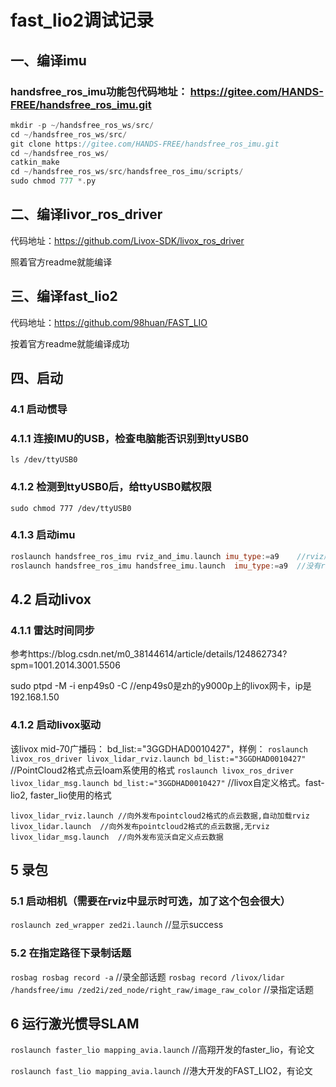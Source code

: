 # fast_lio2调试记录

## 一、编译imu

### handsfree_ros_imu功能包代码地址： https://gitee.com/HANDS-FREE/handsfree_ros_imu.git

```c++
mkdir -p ~/handsfree_ros_ws/src/
cd ~/handsfree_ros_ws/src/
git clone https://gitee.com/HANDS-FREE/handsfree_ros_imu.git
cd ~/handsfree_ros_ws/
catkin_make
cd ~/handsfree_ros_ws/src/handsfree_ros_imu/scripts/
sudo chmod 777 *.py
```
## 二、编译livor_ros_driver

代码地址：https://github.com/Livox-SDK/livox_ros_driver

照着官方readme就能编译

## 三、编译fast_lio2

代码地址：https://github.com/98huan/FAST_LIO

按着官方readme就能编译成功

## 四、启动

### 4.1  启动惯导

### 4.1.1 连接IMU的USB，检查电脑能否识别到ttyUSB0

`ls /dev/ttyUSB0`

### 4.1.2 检测到ttyUSB0后，给ttyUSB0赋权限

`sudo chmod 777 /dev/ttyUSB0`

### 4.1.3 启动imu

```c++
roslaunch handsfree_ros_imu rviz_and_imu.launch imu_type:=a9	//rviz版本，**仅用于检查**。移动imu，在rviz里会动
roslaunch handsfree_ros_imu handsfree_imu.launch  imu_type:=a9	//没有rviz版本，用于SLAM
```

<!--陀螺仪和加速计的发布话题：/handsfree/imu -->
<!-- 磁力计的发布话题：/handsfree/mag -->

## 4.2 启动livox

### 4.1.1 雷达时间同步

参考https://blog.csdn.net/m0_38144614/article/details/124862734?spm=1001.2014.3001.5506

sudo ptpd -M -i enp49s0 -C	//enp49s0是zh的y9000p上的livox网卡，ip是192.168.1.50
<!-- 可以启动livox_iewer查看有没有时间同步（在官网https://www.livoxtech.com/cn/downloads可以下载） -->

### 4.1.2 启动livox驱动

该livox mid-70广播码： bd_list:="3GGDHAD0010427"，样例：
`roslaunch livox_ros_driver livox_lidar_rviz.launch bd_list:="3GGDHAD0010427"`	//PointCloud2格式点云loam系使用的格式
`roslaunch livox_ros_driver livox_lidar_msg.launch bd_list:="3GGDHAD0010427"`	  //livox自定义格式。fast-lio2, faster_lio使用的格式

```
livox_lidar_rviz.launch	//向外发布pointcloud2格式的点云数据,自动加载rviz
livox_lidar.launch	//向外发布pointcloud2格式的点云数据,无rviz
livox_lidar_msg.launch	//向外发布览沃自定义点云数据
```

## 5 录包

### 5.1 启动相机（需要在rviz中显示时可选，加了这个包会很大）

`roslaunch zed_wrapper zed2i.launch`		//显示success

### 5.2 在指定路径下录制话题

`rosbag rosbag record -a`	//录全部话题
`rosbag record /livox/lidar /handsfree/imu /zed2i/zed_node/right_raw/image_raw_color`	//录指定话题

## 6 运行激光惯导SLAM

`roslaunch faster_lio mapping_avia.launch`	//高翔开发的faster_lio，有论文

`roslaunch fast_lio mapping_avia.launch`	//港大开发的FAST_LIO2，有论文
